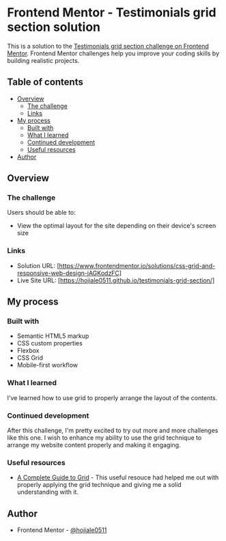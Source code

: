 # Frontend Mentor - Testimonials grid section solution

This is a solution to the [Testimonials grid section challenge on Frontend Mentor](https://www.frontendmentor.io/challenges/testimonials-grid-section-Nnw6J7Un7). Frontend Mentor challenges help you improve your coding skills by building realistic projects. 

## Table of contents

- [Overview](#overview)
  - [The challenge](#the-challenge)
  - [Links](#links)
- [My process](#my-process)
  - [Built with](#built-with)
  - [What I learned](#what-i-learned)
  - [Continued development](#continued-development)
  - [Useful resources](#useful-resources)
- [Author](#author)


## Overview

### The challenge

Users should be able to:

- View the optimal layout for the site depending on their device's screen size

### Links

- Solution URL: [https://www.frontendmentor.io/solutions/css-grid-and-responsive-web-design-jAGKodzFC]
- Live Site URL: [https://hojiale0511.github.io/testimonials-grid-section/]

## My process

### Built with

- Semantic HTML5 markup
- CSS custom properties
- Flexbox
- CSS Grid
- Mobile-first workflow

### What I learned

I've learned how to use grid to properly arrange the layout of the contents. 

### Continued development

After this challenge, I'm pretty excited to try out more and more challenges like this one. I wish to enhance my ability to use the grid technique to arrange my website content properly and making it engaging. 

### Useful resources

- [A Complete Guide to Grid](https://css-tricks.com/snippets/css/complete-guide-grid/) - This useful resouce had helped me out with properly applying the grid technique and giving me a solid understanding with it.

## Author

- Frontend Mentor - [@hojiale0511](https://www.frontendmentor.io/profile/hojiale0511)

